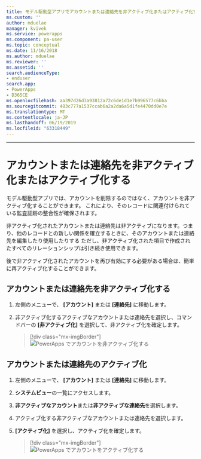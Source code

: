 ```yaml
---
title: モデル駆動型アプリでアカウントまたは連絡先を非アクティブ化またはアクティブ化する |MicrosoftDocs
ms.custom: ''
author: mduelae
manager: kvivek
ms.service: powerapps
ms.component: pa-user
ms.topic: conceptual
ms.date: 11/16/2018
ms.author: mduelae
ms.reviewer: ''
ms.assetid: ''
search.audienceType:
- enduser
search.app:
- PowerApps
- D365CE
ms.openlocfilehash: aa397d26d3a93812a72c6de1d1e7b996577c6bba
ms.sourcegitcommit: 483c777a1537ccab6a2a2da6a5d1fe4470dd0e7e
ms.translationtype: MT
ms.contentlocale: ja-JP
ms.lasthandoff: 06/19/2019
ms.locfileid: "63318449"
---
```

---
# <a name="deactivate-or-activate-an-account-or-contact"></a>アカウントまたは連絡先を非アクティブ化またはアクティブ化する

モデル駆動型アプリでは、アカウントを削除するのではなく、アカウントを非アクティブ化することができます。 これにより、そのレコードに関連付けられている監査証跡の整合性が確保されます。  
  
非アクティブ化されたアカウントまたは連絡先は非アクティブになります。つまり、他のレコードとの新しい関係を確立するときに、そのアカウントまたは連絡先を編集したり使用したりする ただし、非アクティブ化された項目で作成されたすべてのリレーションシップは引き続き使用できます。  
  
後で非アクティブ化されたアカウントを再び有効にする必要がある場合は、簡単に再アクティブ化することができます。   
  
## <a name="deactivate-an-account-or-contact"></a>アカウントまたは連絡先を非アクティブ化する 
  
1.  左側のメニューで、 **[アカウント]** または **[連絡先]** に移動します。  
  
2.  非アクティブ化するアクティブなアカウントまたは連絡先を選択し、コマンドバーの **[非アクティブ化]** を選択して、非アクティブ化を確定します。

    > [!div class="mx-imgBorder"]
    > ![PowerApps でアカウントを非アクティブ化する](media/DeactiveAccounts.png "PowerApps でアカウントを非アクティブ化する")


## <a name="activate-an-account-or-contact"></a>アカウントまたは連絡先のアクティブ化  
  
1.  左側のメニューで、 **[アカウント]** または **[連絡先]** に移動します。 
  
2.  **システムビュー**の一覧にアクセスします。

3.  **非アクティブなアカウント**または**非アクティブな連絡先**を選択します。  
  
4.  アクティブ化する非アクティブなアカウントまたは連絡先を選択します。

5.  **[アクティブ化]** を選択し、アクティブ化を確定します。  

    > [!div class="mx-imgBorder"]
    > ![PowerApps でアカウントをアクティブ化する](media/ActiveAccounts.png "PowerApps でアカウントをアクティブ化する")  



